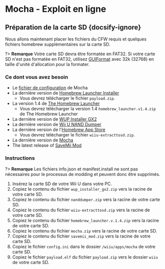 # Mocha - Exploit en ligne

## Préparation de la carte SD {docsify-ignore}

Nous allons maintenant placer les fichiers du CFW requis et quelques fichiers homebrew supplémentaires sur la carte SD.

?> **Remarque** Votre carte SD devra être formatée en FAT32. Si votre carte SD n'est pas formatée en FAT32, utilisez [GUIFormat](http://www.ridgecrop.demon.co.uk/index.htm?guiformat.htm) avec 32k (32768) en taille d'unité d'allocation pour la formater.

### Ce dont vous avez besoin

- Le <a href="docs/files/config.ini" download>fichier de configuration</a> de Mocha
- La dernière version de [Homebrew Launcher Installer](https://github.com/wiiu-env/homebrew_launcher_installer/releases/latest)
  - Vous devrez télécharger le fichier `payload.zip`.
- La version 1.4 de [The Homebrew Launcher](https://github.com/dimok789/homebrew_launcher/releases/tag/1.4)
  - Vous devrez télécharger la version 1.4 `homebrew_launcher.v1.4.zip` de The Homebrew Launcher
- La dernière version de [WUP Installer GX2](http://wiiubru.com/appstore/zips/wup_installer_gx2.zip)
- La dernière version de [Wii U NAND Dumper](https://github.com/koolkdev/wiiu-nanddumper/releases/latest)
- La dernière version de l'[Homebrew App Store](https://github.com/vgmoose/hbas/releases/latest)
  - Vous devrez télécharger le fichier `wiiu-extracttosd.zip`.
- La dernière version de [Mocha](https://www.wiiubru.com/appstore/zips/mocha.zip)
- The latest release of <a href="docs/files/SaveMii_Mod.zip" download>SaveMii Mod</a>

### Instructions

?> **Remarque** Les fichiers info.json et manifest.install ne sont pas nécessaires pour le processus de modding et peuvent donc être supprimés.

1. Insérez la carte SD de votre Wii U dans votre PC.
1. Copiez le contenu du fichier `wup_installer_gx2.zip` vers la racine de votre carte SD.
1. Copiez le contenu du fichier `nanddumper.zip` vers la racine de votre carte SD.
1. Copiez le contenu du fichier `wiiu-extracttosd.zip` vers la racine de votre carte SD.
1. Copiez le contenu du fichier `homebrew_launcher.v.1.4.zip` vers la racine de votre carte SD.
1. Copiez le contenu du fichier `mocha.zip` vers la racine de votre carte SD.
1. Copiez le contenu du fichier `savemii_mod.zip` vers la racine de votre carte SD.
1. Copiez le fichier `config.ini` dans le dossier `/wiiu/apps/mocha` de votre carte SD.
1. Copiez le fichier `payload.elf` du fichier `payload.zip` vers le dossier `wiiu` de votre carte SD.